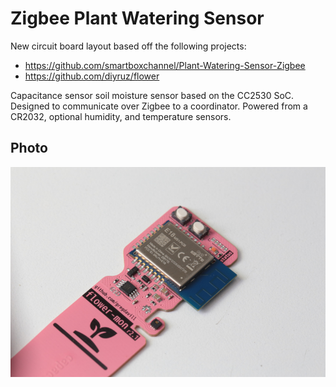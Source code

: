 # Zigbee Plant Watering Sensor

New circuit board layout based off the following projects:
 - https://github.com/smartboxchannel/Plant-Watering-Sensor-Zigbee
 - https://github.com/diyruz/flower

Capacitance sensor soil moisture sensor based on the CC2530 SoC.
Designed to communicate over Zigbee to a coordinator.
Powered from a CR2032, optional humidity, and temperature sensors.

## Photo
![Photo](docs/img/flower_v2.1_pink.jpg) 
